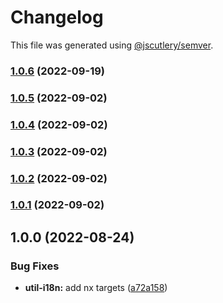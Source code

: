 # Changelog

This file was generated using [@jscutlery/semver](https://github.com/jscutlery/semver).

### [1.0.6](https://gitlab.migoinc.com/migotv/paintbox/compare/util-i18n@1.0.5...util-i18n@1.0.6) (2022-09-19)

### [1.0.5](https://gitlab.migoinc.com/migotv/paintbox/compare/util-i18n@1.0.4...util-i18n@1.0.5) (2022-09-02)

### [1.0.4](https://gitlab.migoinc.com/migotv/paintbox/compare/util-i18n@1.0.3...util-i18n@1.0.4) (2022-09-02)

### [1.0.3](https://gitlab.migoinc.com/migotv/paintbox/compare/util-i18n@1.0.2...util-i18n@1.0.3) (2022-09-02)

### [1.0.2](https://gitlab.migoinc.com/migotv/paintbox/compare/util-i18n@1.0.1...util-i18n@1.0.2) (2022-09-02)

### [1.0.1](https://gitlab.migoinc.com/migotv/paintbox/compare/util-i18n@1.0.0...util-i18n@1.0.1) (2022-09-02)

## 1.0.0 (2022-08-24)


### Bug Fixes

* **util-i18n:** add nx targets ([a72a158](https://gitlab.migoinc.com/migotv/paintbox/commit/a72a1580653a2e635c97ca894663b8ffe4b4b912))
